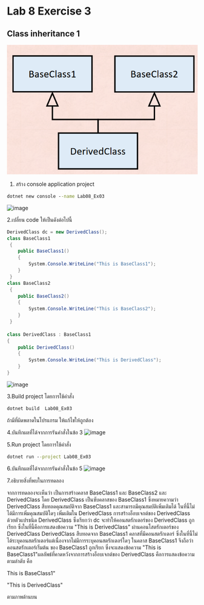 # Lab 8 Exercise 3

## Class inheritance 1

![alt text](./Pictures/image01.png)

1. สร้าง console application project

```cmd
dotnet new console --name Lab08_Ex03
```
![image](https://github.com/AnchisaPhetnoi/03376836-OOP-2566-Lab-08/assets/144197034/544bf35e-88ea-4f1e-9899-b01de77768ec)

2.เปลี่ยน code ให้เป็นดังต่อไปนี้

```cs
DerivedClass dc = new DerivedClass();
class BaseClass1
 {
    public BaseClass1()
    {
        System.Console.WriteLine("This is BaseClass1");
    }
 }
class BaseClass2
 {
    public BaseClass2()
    {
        System.Console.WriteLine("This is BaseClass2");
    }
 }

class DerivedClass : BaseClass1
{
    public DerivedClass()
    {
        System.Console.WriteLine("This is DerivedClass");
    }
}
```
![image](https://github.com/AnchisaPhetnoi/03376836-OOP-2566-Lab-08/assets/144197034/a291316b-f75a-4d2f-a2c0-fc0d676ee7f2)

3.Build project โดยการใช้คำสั่ง

```cmd
dotnet build  Lab08_Ex03
```

ถ้ามีที่ผิดพลาดในโปรแกรม ให้แก้ไขให้ถูกต้อง

4.บันทึกผลที่ได้จากการรันคำสั่งในข้อ 3
![image](https://github.com/AnchisaPhetnoi/03376836-OOP-2566-Lab-08/assets/144197034/73b0fa72-23a5-4c71-9861-aded9e3b535c)

5.Run project โดยการใช้คำสั่ง

```cmd
dotnet run --project Lab08_Ex03
```

6.บันทึกผลที่ได้จากการรันคำสั่งในข้อ 5
![image](https://github.com/AnchisaPhetnoi/03376836-OOP-2566-Lab-08/assets/144197034/01ac6a48-db07-45cd-9a1d-08c27b4cc24a)

7.อธิบายสิ่งที่พบในการทดลอง

จากการทดลองจะเห็นว่า เป็นการสร้างคลาส BaseClass1 และ BaseClass2 และ DerivedClass โดย DerivedClass เป็นซับคลาสของ BaseClass1 ซึ่งหมายความว่า DerivedClass สืบทอดคุณสมบัติจาก BaseClass1 และสามารถมีคุณสมบัติเพิ่มเติมได้ ในที่นี้ไม่ได้มีการเพิ่มคุณสมบัติใดๆ เพิ่มเติมใน DerivedClass การสร้างอ็อบเจกต์ของ DerivedClass ด้วยตัวแปรชนิด DerivedClass ซึ่งเรียกว่า dc จะทำให้คอนสตรักเตอร์ของ DerivedClass ถูกเรียก ซึ่งในที่นี้คือการแสดงข้อความ "This is DerivedClass" ผ่านคอนโสตรักเตอร์ของ DerivedClass DerivedClass สืบทอดจาก BaseClass1 คลาสที่มีคอนสตรักเตอร์ ซึ่งในที่นี้ไม่ได้ระบุคอนสตรักเตอร์แต่เนื่องจากไม่มีการระบุคอนสตรักเตอร์ใดๆ ในคลาส BaseClass1 จึงถือว่าคอนสตรักเตอร์เริ่มต้น  ของ BaseClass1 ถูกเรียก ซึ่งจะแสดงข้อความ "This is BaseClass1"ผลลัพธ์ที่คาดหวังจากการสร้างอ็อบเจกต์ของ DerivedClass คือการแสดงข้อความตามลำดับ คือ 

This is BaseClass1"

"This is DerivedClass"

ตามภาพด้านบน
